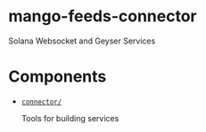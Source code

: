 # mango-feeds-connector

Solana Websocket and Geyser Services

# Components

- [`connector/`](connector/)

  Tools for building services
